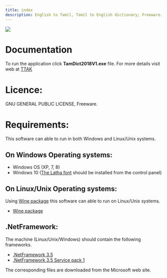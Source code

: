 ```yaml
---
title: index
description: English to Tamil, Tamil to English dictionary; Freeware.
---
```


![](/images/ttak.jpg)

Documentation
====================

To run the application click **TamDict2018V1.exe** file. For more details visit web at [TTAK](https://thanithamizhakarathikalanjiyam.github.io/)

Licence:
=========================================================
GNU GENERAL PUBLIC LICENSE,
Freeware.


Requirements:
=========================================================
This software can able to run in both Windows and Linux/Unix systems.

On Windows Operating systems:
---------------------------------------------------------
- Windows OS (XP, 7, 8)
- Windows 10 ([The Latha font](https://duckduckgo.com/?q=The+Latha+font+download&t=seamonkey&ia=web) should be installed from the control panel)

On Linux/Unix Operating systems:
---------------------------------------------------------
Using [Wine package](https://www.winehq.org/) this software can able to run on Linux/Unix systems.
- [Wine package](https://www.winehq.org/)


.NetFramework:
---------------------------------------------------------
The machine (Linux/Unix/Windows) should contain the following frameworks.

- [.NetFramework 3.5](https://www.microsoft.com/en-us/download/details.aspx?id=21) 
- [.NetFramework 3.5 Service pack 1](https://www.microsoft.com/en-us/download/details.aspx?id=22)

The corresponding files are downloaded from the Microsoft web site.